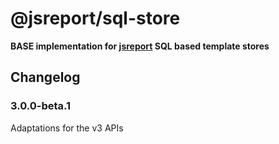 # @jsreport/sql-store

**BASE implementation for [jsreport](https://github.com/jsreport/jsreport) SQL based template stores**

## Changelog

### 3.0.0-beta.1

Adaptations for the v3 APIs

